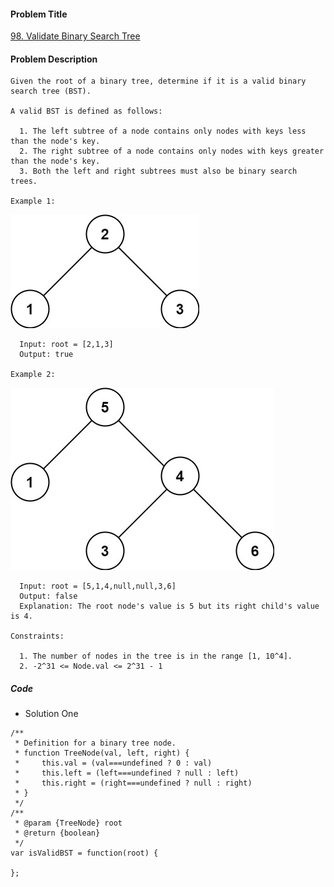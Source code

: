#### Problem Title
[98. Validate Binary Search Tree](https://leetcode.com/problems/validate-binary-search-tree/)
#### Problem Description
```
Given the root of a binary tree, determine if it is a valid binary search tree (BST).

A valid BST is defined as follows:

  1. The left subtree of a node contains only nodes with keys less than the node's key.
  2. The right subtree of a node contains only nodes with keys greater than the node's key.
  3. Both the left and right subtrees must also be binary search trees.

Example 1:
```
![1](../../assets/tree/2021-03-22/1.jpg)
```
  Input: root = [2,1,3]
  Output: true

Example 2:
```
![1](../../assets/tree/2021-03-22/2.jpg)
```
  Input: root = [5,1,4,null,null,3,6]
  Output: false
  Explanation: The root node's value is 5 but its right child's value is 4.
 
Constraints:

  1. The number of nodes in the tree is in the range [1, 10^4].
  2. -2^31 <= Node.val <= 2^31 - 1
```
##### Code

- Solution One
```
/**
 * Definition for a binary tree node.
 * function TreeNode(val, left, right) {
 *     this.val = (val===undefined ? 0 : val)
 *     this.left = (left===undefined ? null : left)
 *     this.right = (right===undefined ? null : right)
 * }
 */
/**
 * @param {TreeNode} root
 * @return {boolean}
 */
var isValidBST = function(root) {
    
};
```
